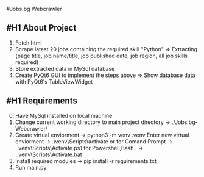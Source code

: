 #Jobs.bg Webcrawler

#H1 About Project
---
1. Fetch html
2. Scrape latest 20 jobs containing the required skill "Python"
   => Extracting (page title, job name/title, job published date, job region, all job skills required)
3. Store extracted data in MySql database
4. Create PyQt6 GUI to implement the steps above
   => Show database data with PyQt6's TableViewWidget

#H1 Requirements
--- 
0. Have MySql installed on local machine
1. Change current working directory to main project directory -> ./Jobs.bg-Webcrawler/
2. Create virtual enviorment -> python3 -m venv .venv
   Enter new virtual enviorment -> .\venv\Scripts\activate
      or  for Comand Prompt -> .\.venv\Scripts\Activate.ps1
      for Powershell,Bash.. -> .\.venv\Scripts\Activate.bat
3. Install required modules -> pip install -r requirements.txt
4. Run main.py
	
